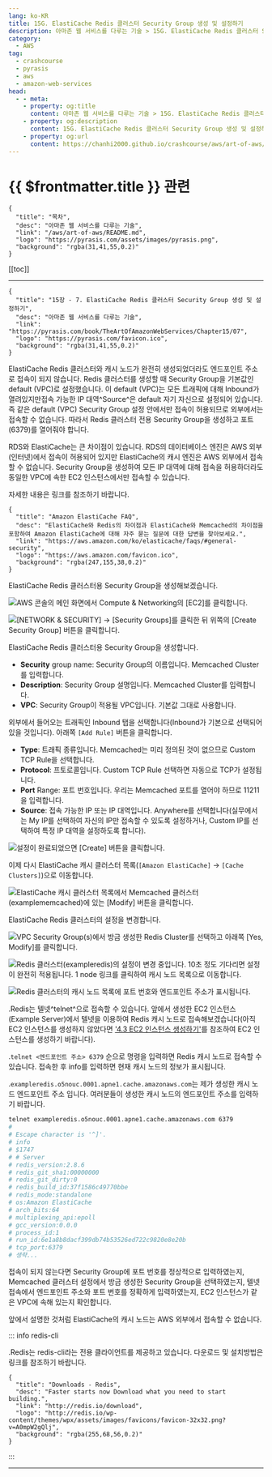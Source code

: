 ```yaml
---
lang: ko-KR
title: 15G. ElastiCache Redis 클러스터 Security Group 생성 및 설정하기
description: 아마존 웹 서비스를 다루는 기술 > 15G. ElastiCache Redis 클러스터 Security Group 생성 및 설정하기
category:
  - AWS
tag: 
  - crashcourse
  - pyrasis
  - aws 
  - amazon-web-services
head:
  - - meta:
    - property: og:title
      content: 아마존 웹 서비스를 다루는 기술 > 15G. ElastiCache Redis 클러스터 Security Group 생성 및 설정하기
    - property: og:description
      content: 15G. ElastiCache Redis 클러스터 Security Group 생성 및 설정하기
    - property: og:url
      content: https://chanhi2000.github.io/crashcourse/aws/art-of-aws/15G.html
---
```


# {{ $frontmatter.title }} 관련

```component VPCard
{
  "title": "목차",
  "desc": "아마존 웹 서비스를 다루는 기술",
  "link": "/aws/art-of-aws/README.md",
  "logo": "https://pyrasis.com/assets/images/pyrasis.png",
  "background": "rgba(31,41,55,0.2)"
}
```

[[toc]]

---

```component VPCard
{
  "title": "15장 - 7. ElastiCache Redis 클러스터 Security Group 생성 및 설정하기",
  "desc": "아마존 웹 서비스를 다루는 기술",
  "link": "https://pyrasis.com/book/TheArtOfAmazonWebServices/Chapter15/07",
  "logo": "https://pyrasis.com/favicon.ico",
  "background": "rgba(31,41,55,0.2)"
}
```

ElastiCache <FontIcon icon="iconfont icon-redis"/>Redis 클러스터와 캐시 노드가 완전히 생성되었더라도 엔드포인트 주소로 접속이 되지 않습니다. <FontIcon icon="iconfont icon-redis"/>Redis 클러스터를 생성할 때 Security Group을 기본값인 default (VPC)로 설정했습니다. 이 default (VPC)는 모든 트래픽에 대해 Inbound가 열려있지만접속 가능한 IP 대역^Source^은 default 자기 자신으로 설정되어 있습니다. 즉 같은 default (VPC) Security Group 설정 안에서만 접속이 허용되므로 외부에서는 접속할 수 없습니다. 따라서 <FontIcon icon="iconfont icon-redis"/>Redis 클러스터 전용 Security Group을 생성하고 포트(6379)를 열어줘야 합니다.

RDS와 ElastiCache는 큰 차이점이 있습니다. RDS의 데이터베이스 엔진은 AWS 외부(인터넷)에서 접속이 허용되어 있지만 ElastiCache의 캐시 엔진은 AWS 외부에서 접속할 수 없습니다. Security Group을 생성하여 모든 IP 대역에 대해 접속을 허용하더라도 동일한 VPC에 속한 EC2 인스턴스에서만 접속할 수 있습니다.

자세한 내용은 링크를 참조하기 바랍니다.

```component VPCard
{
  "title": "Amazon ElastiCache FAQ",
  "desc": "ElastiCache와 Redis의 차이점과 ElastiCache와 Memcached의 차이점을 포함하여 Amazon ElastiCache에 대해 자주 묻는 질문에 대한 답변을 찾아보세요.",
  "link": "https://aws.amazon.com/ko/elasticache/faqs/#general-security",
  "logo": "https://aws.amazon.com/favicon.ico",
  "background": "rgba(247,155,38,0.2)"
}
```

ElastiCache <FontIcon icon="iconfont icon-redis"/>Redis 클러스터용 Security Group을 생성해보겠습니다.

![AWS 콘솔의 메인 화면에서 Compute & Networking의 <FontIcon icon="iconfont icon-select"/>`[EC2]`를 클릭합니다.](https://pyrasis.com/assets/images/TheArtOfAmazonWebServicesChapter15/37_.png)

![<FontIcon icon="iconfont icon-select"/>`[NETWORK & SECURITY]` → `[Security Groups]`를 클릭한 뒤 위쪽의 <FontIcon icon="iconfont icon-select"/>`[Create Security Group]` 버튼을 클릭합니다.](https://pyrasis.com/assets/images/TheArtOfAmazonWebServicesChapter15/38_.png)

ElastiCache <FontIcon icon="iconfont icon-redis"/>Redis 클러스터용 Security Group을 생성합니다.

- **Security** group name: Security Group의 이름입니다. Memcached Cluster를 입력합니다.
- **Description**: Security Group 설명입니다. Memcached Cluster를 입력합니다.
- **VPC**: Security Group이 적용될 VPC입니다. 기본값 그대로 사용합니다.

외부에서 들어오는 트래픽인 Inbound 탭을 선택합니다(Inbound가 기본으로 선택되어 있을 것입니다). 아래쪽 <FontIcon icon="iconfont icon-select"/>`[Add Rule]` 버튼을 클릭합니다.

- **Type**: 트래픽 종류입니다. Memcached는 미리 정의된 것이 없으므로 Custom TCP Rule을 선택합니다.
- **Protocol**: 프토로콜입니다. Custom TCP Rule 선택하면 자동으로 TCP가 설정됩니다.
- **Port** Range: 포트 번호입니다. 우리는 Memcached 포트를 열어야 하므로 11211을 입력합니다.
- **Source**: 접속 가능한 IP 또는 IP 대역입니다. Anywhere를 선택합니다(실무에서는 My IP를 선택하여 자신의 IP만 접속할 수 있도록 설정하거나, Custom IP를 선택하여 특정 IP 대역을 설정하도록 합니다).

![설정이 완료되었으면 <FontIcon icon="iconfont icon-select"/>`[Create]` 버튼을 클릭합니다.](https://pyrasis.com/assets/images/TheArtOfAmazonWebServicesChapter15/39_.png)

이제 다시 ElastiCache 캐시 클러스터 목록(<FontIcon icon="iconfont icon-select"/>`[Amazon ElastiCache]` → `[Cache Clusters]`)으로 이동합니다.

![ElastiCache 캐시 클러스터 목록에서 Memcached 클러스터(`examplememcached`)에 있는 <FontIcon icon="iconfont icon-select"/>`[Modify]` 버튼을 클릭합니다.](https://pyrasis.com/assets/images/TheArtOfAmazonWebServicesChapter15/40_.png)

ElastiCache <FontIcon icon="iconfont icon-redis"/>Redis 클러스터의 설정을 변경합니다.

![VPC Security Group(s)에서 방금 생성한 <FontIcon icon="iconfont icon-redis"/>Redis Cluster를 선택하고 아래쪽 <FontIcon icon="iconfont icon-select"/>`[Yes, Modify]`를 클릭합니다.](https://pyrasis.com/assets/images/TheArtOfAmazonWebServicesChapter15/41_.png)

![<FontIcon icon="iconfont icon-redis"/>Redis 클러스터(`exampleredis`)의 설정이 변경 중입니다. 10초 정도 기다리면 설정이 완전히 적용됩니다. 1 node 링크를 클릭하여 캐시 노드 목록으로 이동합니다.](https://pyrasis.com/assets/images/TheArtOfAmazonWebServicesChapter15/42_.png)

![<FontIcon icon="iconfont icon-redis"/>Redis 클러스터의 캐시 노드 목록에 포트 번호와 엔드포인트 주소가 표시됩니다.](https://pyrasis.com/assets/images/TheArtOfAmazonWebServicesChapter15/43_.png)

.<FontIcon icon="iconfont icon-redis"/>Redis는 텔넷^telnet^으로 접속할 수 있습니다. 앞에서 생성한 EC2 인스턴스(Example Server)에서 텔넷을 이용하여 <FontIcon icon="iconfont icon-redis"/>Redis 캐시 노드로 접속해보겠습니다(아직 EC2 인스턴스를 생성하지 않았다면 ['4.3 EC2 인스턴스 생성하기'](04C.md)를 참조하여 EC2 인스턴스를 생성하기 바랍니다).

.<FontIcon icon="iconfont icon-shell"/>`telnet <엔드포인트 주소> 6379` 순으로 명령을 입력하면 <FontIcon icon="iconfont icon-redis"/>Redis 캐시 노드로 접속할 수 있습니다. 접속한 후 info를 입력하면 현재 캐시 노드의 정보가 표시됩니다.

.<FontIcon icon="fas fa-globe"/>`exampleredis.o5nouc.0001.apne1.cache.amazonaws.com`는 제가 생성한 캐시 노드 엔드포인트 주소 입니다. 여러분들이 생성한 캐시 노드의 엔드포인트 주소를 입력하기 바랍니다.

```sh
telnet exampleredis.o5nouc.0001.apne1.cache.amazonaws.com 6379
#
# Escape character is '^]'.
# info
# $1747
# # Server
# redis_version:2.8.6
# redis_git_sha1:00000000
# redis_git_dirty:0
# redis_build_id:37f1586c49770bbe
# redis_mode:standalone
# os:Amazon ElastiCache
# arch_bits:64
# multiplexing_api:epoll
# gcc_version:0.0.0
# process_id:1
# run_id:6e1a8b8dacf399db74b53526ed722c9820e8e20b
# tcp_port:6379
# 생략...
```

접속이 되지 않는다면 Security Group에 포트 번호를 정상적으로 입력하였는지, Memcached 클러스터 설정에서 방금 생성한 Security Group을 선택하였는지, 텔넷 접속에서 엔드포인트 주소와 포트 번호를 정확하게 입력하였는지, EC2 인스턴스가 같은 VPC에 속해 있는지 확인합니다.

앞에서 설명한 것처럼 ElastiCache의 캐시 노드는 AWS 외부에서 접속할 수 없습니다.

::: info <FontIcon icon="iconfont icon-redis"/>redis-cli

.<FontIcon icon="iconfont icon-redis"/>Redis는 <FontIcon icon="iconfont icon-redis"/>redis-cli라는 전용 클라이언트를 제공하고 있습니다. 다운로드 및 설치방법은 링크를 참조하기 바랍니다.

```component VPCard
{
  "title": "Downloads - Redis",
  "desc": "Faster starts now Download what you need to start building.",
  "link": "http://redis.io/download",
  "logo": "http://redis.io/wp-content/themes/wpx/assets/images/favicons/favicon-32x32.png?v=A0mpW2gQlj",
  "background": "rgba(255,68,56,0.2)"
}
```

:::

---
